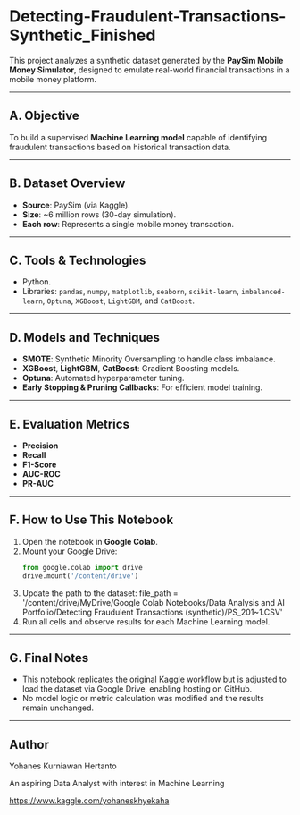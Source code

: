 # Detecting-Fraudulent-Transactions-Synthetic_Finished

This project analyzes a synthetic dataset generated by the **PaySim Mobile Money Simulator**, designed to emulate real-world financial transactions in a mobile money platform.

---

## A. Objective

To build a supervised **Machine Learning model** capable of identifying fraudulent transactions based on historical transaction data.

---

## B. Dataset Overview
- **Source**: PaySim (via Kaggle).
- **Size**: ~6 million rows (30-day simulation).
- **Each row**: Represents a single mobile money transaction.

---

## C. Tools & Technologies
- Python.
- Libraries: `pandas`, `numpy`, `matplotlib`, `seaborn`, `scikit-learn`, `imbalanced-learn`, `Optuna`, `XGBoost`, `LightGBM`, and `CatBoost`.

---

## D. Models and Techniques

- **SMOTE**: Synthetic Minority Oversampling to handle class imbalance.
- **XGBoost**, **LightGBM**, **CatBoost**: Gradient Boosting models.
- **Optuna**: Automated hyperparameter tuning.
- **Early Stopping & Pruning Callbacks**: For efficient model training.

---

## E. Evaluation Metrics

- **Precision**
- **Recall**
- **F1-Score**
- **AUC-ROC**
- **PR-AUC**

---

## F. How to Use This Notebook
1. Open the notebook in **Google Colab**.
2. Mount your Google Drive:
   ```python
   from google.colab import drive
   drive.mount('/content/drive')
3. Update the path to the dataset: file_path = '/content/drive/MyDrive/Google Colab Notebooks/Data Analysis and AI Portfolio/Detecting Fraudulent Transactions (synthetic)/PS_201~1.CSV'
4. Run all cells and observe results for each Machine Learning model.

---

## G. Final Notes
- This notebook replicates the original Kaggle workflow but is adjusted to load the dataset via Google Drive, enabling hosting on GitHub.
- No model logic or metric calculation was modified and the results remain unchanged.

---

## Author

Yohanes Kurniawan Hertanto

An aspiring Data Analyst with interest in Machine Learning

https://www.kaggle.com/yohaneskhyekaha
